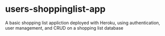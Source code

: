# users-shoppinglist-app
A basic shopping list appliction deployed with Heroku, using authentication, user management, and CRUD on a shopping list database
